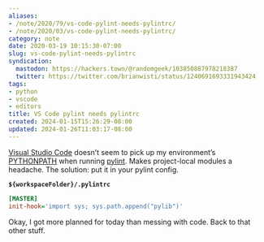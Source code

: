 ```yaml
---
aliases:
- /note/2020/79/vs-code-pylint-needs-pylintrc/
- /note/2020/03/vs-code-pylint-needs-pylintrc/
category: note
date: 2020-03-19 10:15:30-07:00
slug: vs-code-pylint-needs-pylintrc
syndication:
  mastodon: https://hackers.town/@randomgeek/103850887978218387
  twitter: https://twitter.com/brianwisti/status/1240691693331943424
tags:
- python
- vscode
- editors
title: VS Code pylint needs pylintrc
created: 2024-01-15T15:26:29-08:00
updated: 2024-01-26T11:03:17-08:00
---
```


[Visual Studio Code](https://code.visualstudio.com/) doesn’t seem to pick up my environment’s [PYTHONPATH](https://docs.python.org/3.8/using/cmdline.html#envvar-PYTHONPATH) when running [pylint](https://www.pylint.org/). Makes project-local modules a headache. The solution: put it in your pylint config.

**`${workspaceFolder}/.pylintrc`**

````ini
[MASTER]
init-hook='import sys; sys.path.append("pylib")'
````

Okay, I got more planned for today than messing with code. Back to that other stuff.
